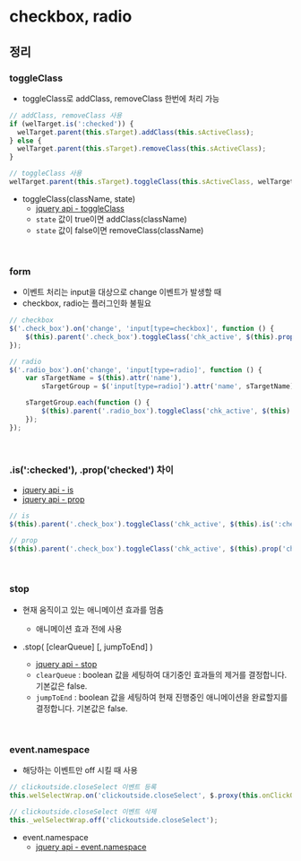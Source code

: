 # checkbox, radio

## 정리

### toggleClass

* toggleClass로 addClass, removeClass 한번에 처리 가능

```javascript
// addClass, removeClass 사용
if (welTarget.is(':checked')) {
  welTarget.parent(this.sTarget).addClass(this.sActiveClass);
} else {
  welTarget.parent(this.sTarget).removeClass(this.sActiveClass);
}
```

```javascript
// toggleClass 사용
welTarget.parent(this.sTarget).toggleClass(this.sActiveClass, welTarget.is(':checked'));
```

* toggleClass(className, state)
  * [jquery api - toggleClass](http://api.jquery.com/toggleclass/#toggleClass-className-state)
  * `state` 값이 true이면 addClass(className)
  * `state` 값이 false이면 removeClass(className)

<br>

### form

* 이벤트 처리는 input을 대상으로 change 이벤트가 발생할 때
* checkbox, radio는 플러그인화 불필요

```javascript
// checkbox
$('.check_box').on('change', 'input[type=checkbox]', function () {
    $(this).parent('.check_box').toggleClass('chk_active', $(this).prop('checked'));
});

// radio
$('.radio_box').on('change', 'input[type=radio]', function () {
    var sTargetName = $(this).attr('name'),
        sTargetGroup = $('input[type=radio]').attr('name', sTargetName);

    sTargetGroup.each(function () {
        $(this).parent('.radio_box').toggleClass('chk_active', $(this).prop('checked'));
    });
});
```

<br>

### .is(':checked'), .prop('checked') 차이

* [jquery api - is](https://api.jquery.com/is/)
* [jquery api - prop](https://api.jquery.com/prop/)

```javascript
// is
$(this).parent('.check_box').toggleClass('chk_active', $(this).is(':checked'));

// prop
$(this).parent('.check_box').toggleClass('chk_active', $(this).prop('checked'));
```

<br>

### stop

* 현재 움직이고 있는 애니메이션 효과를 멈춤

  * 애니메이션 효과 전에 사용

* .stop( \[clearQueue\] \[, jumpToEnd\] )

  * [jquery api - stop](http://api.jquery.com/stop/#stop-clearQueue-jumpToEnd)
  * `clearQueue` : boolean 값을 세팅하여 대기중인 효과들의 제거를 결정합니다. 기본값은 false.
  * `jumpToEnd` : boolean 값을 세팅하여 현재 진행중인 애니메이션을 완료할지를 결정합니다. 기본값은 false.

<br>

### event.namespace

* 해당하는 이벤트만 off 시킬 때 사용

```javascript
// clickoutside.closeSelect 이벤트 등록
this.welSelectWrap.on('clickoutside.closeSelect', $.proxy(this.onClickOutside, this));

// clickoutside.closeSelect 이벤트 삭제
this._welSelectWrap.off('clickoutside.closeSelect');
```

* event.namespace
  * [jquery api - event.namespace](https://api.jquery.com/event.namespace/)

